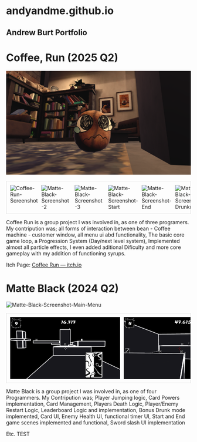 # andyandme.github.io
## Andrew Burt Portfolio

# Coffee, Run (2025 Q2)

![Coffee-Run-screenshot-bean](Images/Coffee-Run/coffee-run-screenshot-bean.png)

<div style="display: flex; overflow-x: auto; gap: 10px; padding: 10px; border: 1px solid #ddd;">
  <img src="Images/Coffee-Run/coffee-run-screenshot.png" alt="Coffee-Run-Screenshot" style="width: 300px; height: auto;">
  <img src="Images/Coffee-Run/coffee-run-screenshot2.png" alt="Matte-Black-Screenshot-2" style="width: 300px; height: auto;">
  <img src="Images/Coffee-Run/coffee-run-screenshot3.png" alt="Matte-Black-Screenshot-3" style="width: 300px; height: auto;">
  <img src="Images/Coffee-Run/coffee-run-screenshot-Start.png" alt="Matte-Black-Screenshot-Start" style="width: 300px; height: auto;">
  <img src="Images/Coffee-Run/coffee-run-screenshot-End.png" alt="Matte-Black-Screenshot-End" style="width: 300px; height: auto;">
  <img src="Images/Coffee-Run/coffee-run-screenshot-Drunkmode.png" alt="Matte-Black-Screenshot-Drunkmode" style="width: 300px; height: auto;">
</div>


Coffee Run is a group project I was involved in, as one of three programers.
My contripution was; all forms of interaction between bean - Coffee machine - customer window, all menu ui abd functionality, The basic core game loop, a Progression System (Day/next level system), Implemented almost all particle effects, I even added aditional Dificulty and more core gameplay with my addition of functioning syrups.

Itch Page: <a href="https://spectral-cat-dundee.itch.io/coffee-run" target="_blank" rel="noopener">Coffee Run — itch.io</a>


# Matte Black (2024 Q2)

![Matte-Black-Screenshot-Main-Menu](Images/Matte-Black/Matte-Black-Screenshot-Main-Menu.png)

<div style="display: flex; overflow-x: auto; gap: 10px; padding: 10px; border: 1px solid #ddd;">
  <img src="Images/MatteBlack/Matte-Black-Screenshot.png" alt="Matte-Black-Screenshot" style="width: 300px; height: auto;">
  <img src="Images/MatteBlack/Matte-Black-Screenshot2.png" alt="Matte-Black-Screenshot-2" style="width: 300px; height: auto;">
  <img src="Images/MatteBlack/Matte-Black-Screenshot3.png" alt="Matte-Black-Screenshot-3" style="width: 300px; height: auto;">
  <img src="Images/MatteBlack/Matte-Black-Screenshot-Start.png" alt="Matte-Black-Screenshot-Start" style="width: 300px; height: auto;">
  <img src="Images/MatteBlack/Matte-Black-Screenshot-End.png" alt="Matte-Black-Screenshot-End" style="width: 300px; height: auto;">
  <img src="Images/MatteBlack/Matte-Black-Screenshot-Drunkmode.png" alt="Matte-Black-Screenshot-Drunkmode" style="width: 300px; height: auto;">
</div>


Matte Black is a group project I was involved in, as one of four Programmers.
My Contripution was; Player Jumping logic, Card Powers implementation, Card Management, Players Death Logic, Player/Enemy Restart Logic, Leaderboard Logic and implementation, Bonus Drunk mode implemented, Card UI, Enemy Health UI, functional timer UI, Start and End game scenes implemented and functional, Sword slash UI implementation  


Etc.
TEST
